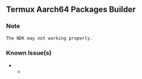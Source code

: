 ## Termux Aarch64 Packages Builder

### Note
```The NDK may not working properly.```

### Known Issue(s)
- -
